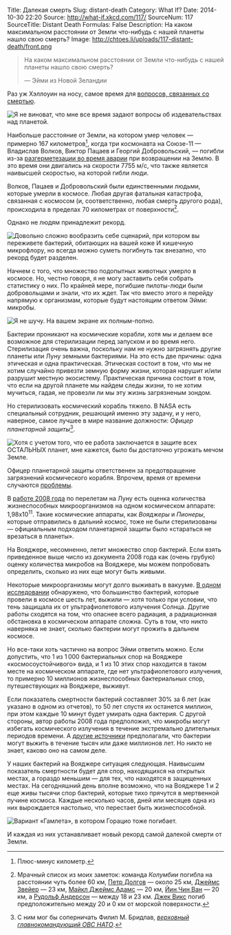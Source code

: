 Title: Далекая смерть
Slug: distant-death
Category: What If?
Date: 2014-10-30 22:20
Source: http://what-if.xkcd.com/117/
SourceNum: 117
SourceTitle: Distant Death
Formulas: False
Description: На каком максимальном расстоянии от Земли что-нибудь с нашей планеты нашло свою смерть?
Image: http://chtoes.li/uploads/117-distant-death/front.png

> На каком максимальном расстоянии от Земли что-нибудь с нашей планеты нашло свою смерть?
>
> — Эйми из Новой Зеландии

Раз уж Хэллоуин на носу, самое время для [вопросов, связанных со смертью](http://chtoes.li/facebook-of-the-dead/).

![](/uploads/117-distant-death/usual_ru.png "Я не виноват, что мне все время задают вопросы об издевательствах над планетой.")

Наибольше расстояние от Земли, на котором умер человек — примерно 167 километров[^1], когда три космонавта на Союзе-11 — Владислав Волков, Виктор Пацаев и Георгий Добровольский, — погибли из-за [разгерметезации во время аварии](http://history.nasa.gov/SP-4209/ch8-2.htm) при возвращении на Землю. В это время они двигались на скорости 7755 м/c, что также является наивысшей скоростью, на которой гибли люди.

[^1]: Плюс-минус километр.

Волков, Пацаев и Добровольский были единственными людьми, которые умерли в космосе. Любая другая фатальная катастрофа, связанная с космосом (и, соответственно, любая смерть другого рода), происходила в пределах 70 километрах от поверхности[^2].

[^2]: Мрачный список из моих заметок: команда *Колумбии* погибла на расстоянии чуть более 60 км, [Петр Долгов](http://ru.wikipedia.org/wiki/Долгов,_Пётр_Иванович) — около 25 км, [Джеймс Звейер](http://roadrunnersinternationale.com/weaver_sr71_bailout.html) — 23 км, [Майкл Джеймс Адамс](http://ru.wikipedia.org/wiki/Адамс,_Майкл_Джеймс) — 20 км, [Йин Чин Ван](http://myplace.frontier.com/~anneled/ColdWar.html) — 20 км, а [Рудольф Андерсон](http://ru.wikipedia.org/wiki/Андерсон,_Рудольф) — между 18 и 23 км. [Джек Викс](http://www.habu.org/a-12/06932.html) погиб предположительно между 20 и 0 км от морской поверхности.

Однако не людям принадлежит рекорд.

![](/uploads/117-distant-death/yet_ru.png "Довольно сложно вообразить себе сценарий, при котором вы переживете бактерий, обитающих на вашей коже И кишечную микрофлору, но всегда можно суметь погибнуть так внезапно, что рекорд будет разделен.")

Начнем с того, что множество подопытных животных умерло в космосе. Но, честно говоря, я не могу заставить себя собрать статистику о них. По крайней мере, погибшие пилоты-люди были добровольцами и знали, что их ждет. Так что вместо этого я перейду напрямую к организмам, которые будут настоящим ответом Эйми: микробы.

![](/uploads/117-distant-death/microbe_ru.png "Я не шучу. На вашем экране их полным-полно.")

Бактерии проникают на космические корабли, хотя мы и делаем все возможное для стерилизации перед запуском и во время него. Стерилизация очень важна, поскольку нам не нужно загрязнять другие планеты или Луну земными бактериями. На это есть две причины: одна этическая и одна практическая. Этическая состоит в том, что мы не хотим случайно привезти земную форму жизни, которая нарушит и/или разрушит местную экосистему. Практическая причина состоит в том, что если на другой планете мы найдем следы жизни, то не хотим мучиться, гадая, не провезли ли мы эту жизнь загрязненым зондом.

Но стерилизовать космический корабль тяжело. В NASA есть специальный сотрудник, решающий именно эту задачу, и у него, наверное, самое лучшее в мире название должности: *Офицер планетарной защиты*[^3].

[^3]: С ним мог бы соперничать Филип М. Бридлав, [*верховный главнокомандующий ОВС НАТО*](http://en.wikipedia.org/wiki/Supreme_Allied_Commander#NATO).

![](/uploads/117-distant-death/officer_ru.png "Хотя с учетом того, что ее работа заключается в защите всех ОСТАЛЬНЫХ планет, мне кажется, было бы достаточно угрожать мечом Земле.")

Офицер планетарной защиты ответственен за предотвращение загрязнений космического корабля. Впрочем, время от времени случаются [проблемы](http://www.space.com/13783-nasa-msl-curiosity-mars-rover-planetary-protection.html).

В [работе 2008 года](http://www.lpi.usra.edu/meetings/leagilewg2008/pdf/4029.pdf) по перелетам на Луну есть оценка количества жизнеспособных микроорганизмов на одном космическом аппарате: 1,98x10<sup>11</sup>. Такие космические аппараты, как  *Вояджеры* и *Пионеры*, которые отправились в дальний космос, тоже не были стерилизованы — официальным подходом планетарной защиты было «стараться не врезаться в планеты».

На Вояджере, несомненно, летит множество спор бактерий. Если взять приведенное выше число из документа 2008 года как (очень грубую) оценку количества микробов на Вояджере, мы можем попробовать определить, сколько из них еще могут быть живыми.

Некоторые микроорганизмы могут долго выживать в вакууме. [В одном исследовании](http://www.sciencedirect.com/science/article/pii/0273117794904480) обнаружено, что большинство бактерий, которые провели в космосе шесть лет, выжили — хотя только при условии, что тень защищала их от ультрафиолетового излучения Солнца. Другие работы сходятся на том, что опаснее всего радиация, а радиационная обстановка в космическом аппарате сложна. Суть в том, что никто наверняка не знает, сколько бактерии могут прожить в дальнем космосе.

Но все-таки хоть частично на вопрос Эйми ответить можно. Если допустить, что 1 из 1&thinsp;000 бактериальных спор на Вояджере «космосоустойчивого» вида, и 1 из 10 этих спор находится в таком месте на космическом аппарате, где нет ультрафиолетового излучения, то примерно 10 миллионов жизнеспособных бактериальных спор, путешествующих на Вояджере, выживут.

Если показатель смертности бактерий составляет 30% за 6 лет (как указано в одном из отчетов), то 50 лет спустя их останется миллион, при этом каждые 10 минут будет умирать одна бактерия. С другой стороны, автор работы 2008 года предположил, что микробы могут избегать космического излучения в течение экстремально длительных периодов времени. А [другие источники](http://www.ncbi.nlm.nih.gov/pmc/articles/PMC99004/#B109) предполагали, что бактерии могут выжить в течение тысяч или даже миллионов лет. Но никто не знает, каково оно на самом деле.

У наших бактерий на Вояджере ситуация следующая. Наивысшим показатель смертности будет для спор, находящихся на открытых местах, а гораздо меньшим — для тех, что находятся в защищенных местах. На сегодняшний день вполне возможно, что на Вояджере 1 и 2 еще живы тысячи спор бактерий, которые тихо прячутся в мертвенной пучине космоса. Каждые несколько часов, дней или месяцев одна из них вырождается настолько, что перестает быть жизнеспособной.

![](/uploads/117-distant-death/alas_ru.png "Вариант «Гамлета», в котором Горацио тоже погибает.")

И каждая из них устанавливает новый рекорд самой далекой смерти от Земли.
